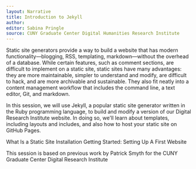 ```yaml
---
layout: Narrative
title: Introduction to Jekyll
author:
editor: Sabina Pringle
source: CUNY Graduate Center Digital Humanities Research Institute
---
```

Static site generators provide a way to build a website that has modern functionality—blogging, RSS, templating, markdown—without the overhead of a database. While certain features, such as comment sections, are difficult to implement on a static site, static sites have many advantages: they are more maintainable, simpler to understand and modify, are difficult to hack, and are more archivable and sustainable. They also fit neatly into a content management workflow that includes the command line, a text editor, Git, and markdown.

In this session, we will use Jekyll, a popular static site generator written in the Ruby programming language, to build and modify a version of our Digital Research Institute website. In doing so, we'll learn about templates, including layouts and includes, and also how to host your static site on GitHub Pages.

What Is a Static Site
Installation
Getting Started: Setting Up A First Website

This session is based on previous work by Patrick Smyth for the CUNY Graduate Center Digital Research Institute
